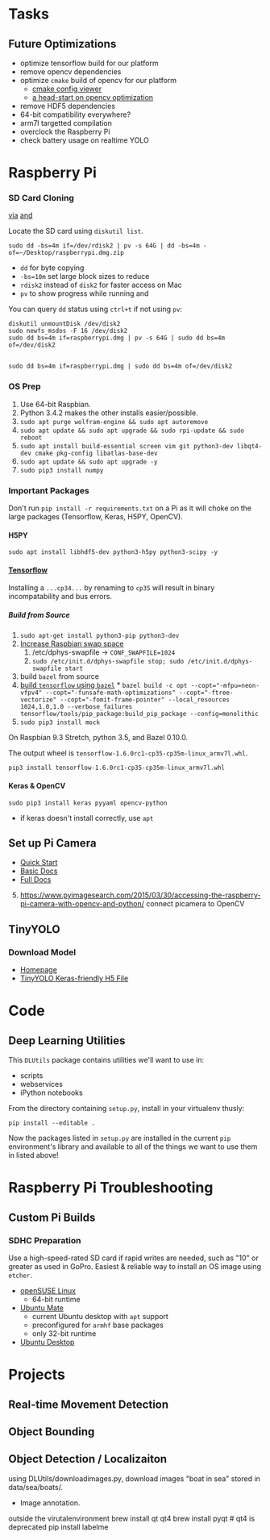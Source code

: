 # Tasks


## Future Optimizations

  * optimize tensorflow build for our platform
  * remove opencv dependencies
  * optimize `cmake` build of opencv for our platform
    * [cmake config viewer](https://stackoverflow.com/a/42945360/1949791)
    * [a head-start on opencv optimization](http://amritamaz.net/blog/opencv-config)
  * remove HDF5 dependencies
  * 64-bit compatibility everywhere?
  * arm7l targetted compilation
  * overclock the Raspberry Pi
  * check battery usage on realtime YOLO

# Raspberry Pi

### SD Card Cloning

[via](https://computers.tutsplus.com/articles/how-to-clone-raspberry-pi-sd-cards-using-the-command-line-in-os-x--mac-59911)
[and](https://superuser.com/questions/760097/why-is-piping-dd-through-gzip-so-much-faster-than-a-direct-copy)

Locate the SD card using `diskutil list`.

    sudo dd -bs=4m if=/dev/rdisk2 | pv -s 64G | dd -bs=4m -of=~/Desktop/raspberrypi.dmg.zip

  * `dd` for byte copying
  * `-bs=10m` set large block sizes to reduce 
  * `rdisk2` instead of `disk2` for faster access on Mac
  * `pv` to show progress while running and 

You can query `dd` status using `ctrl+t` if not using `pv`:

    diskutil unmountDisk /dev/disk2
    sudo newfs_msdos -F 16 /dev/disk2
    sudo dd bs=4m if=raspberrypi.dmg | pv -s 64G | sudo dd bs=4m of=/dev/disk2


    sudo dd bs=4m if=raspberrypi.dmg | sudo dd bs=4m of=/dev/disk2


### OS Prep

  1. Use 64-bit Raspbian. 
  2. Python 3.4.2 makes the other installs easier/possible.
  3. `sudo apt purge wolfram-engine && sudo apt autoremove`
  3. `sudo apt update && sudo apt upgrade && sudo rpi-update && sudo reboot`
  4. `sudo apt install build-essential screen vim git python3-dev libqt4-dev cmake pkg-config libatlas-base-dev`
  5. `sudo apt update && sudo apt upgrade -y`
  6. `sudo pip3 install numpy`

### Important Packages

Don't run `pip install -r requirements.txt` on a Pi as it will choke on the large packages (Tensorflow, Keras, H5PY, OpenCV).

#### H5PY

    sudo apt install libhdf5-dev python3-h5py python3-scipy -y

#### [Tensorflow](https://github.com/samjabrahams/tensorflow-on-raspberry-pi/blob/master/GUIDE.md)

Installing a `...cp34...` by renaming to `cp35` will result in binary incompatability and bus errors.

##### Build from Source

  1. `sudo apt-get install python3-pip python3-dev`
  2. [Increase Raspbian swap space](https://www.bitpi.co/2015/02/11/how-to-change-raspberry-pis-swapfile-size-on-rasbian/)
      1. /etc/dphys-swapfile -> `CONF_SWAPFILE=1024`
      2. `sudo /etc/init.d/dphys-swapfile stop; sudo /etc/init.d/dphys-swapfile start`
  3. build `bazel` from source 
  4. [build `tensorflow` using `bazel`](https://www.tensorflow.org/install/install_sources)
    * `bazel build -c opt --copt="-mfpu=neon-vfpv4" --copt="-funsafe-math-optimizations" --copt="-ftree-vectorize" --copt="-fomit-frame-pointer" --local_resources 1024,1.0,1.0 --verbose_failures tensorflow/tools/pip_package:build_pip_package --config=monolithic`
  5. `sudo pip3 install mock`


On Raspbian 9.3 Stretch, python 3.5, and Bazel 0.10.0.

The output wheel is `tensorflow-1.6.0rc1-cp35-cp35m-linux_armv7l.whl`.

`pip3 install tensorflow-1.6.0rc1-cp35-cp35m-linux_armv7l.whl` 

#### Keras & OpenCV

    sudo pip3 install keras pyyaml opencv-python

  * if keras doesn't install correctly, use `apt`


## Set up Pi Camera

  * [Quick Start](https://projects.raspberrypi.org/en/projects/getting-started-with-picamera)
  * [Basic Docs](https://www.raspberrypi.org/documentation/usage/camera/python/README.md)
  * [Full Docs](http://picamera.readthedocs.io/en/release-1.13/recipes2.html)

  5. https://www.pyimagesearch.com/2015/03/30/accessing-the-raspberry-pi-camera-with-opencv-and-python/ connect picamera to OpenCV


## TinyYOLO

### Download Model

  * [Homepage](https://pjreddie.com/darknet/yolo/)
  * [TinyYOLO Keras-friendly H5 File](https://drive.google.com/open?id=1zm4diNjmf1-MOwFTQ8QhPrBSpQHJ1JM5)

# Code

## Deep Learning Utilities

This `DLUtils` package contains utilities we'll want to use in:

  * scripts
  * webservices
  * iPython notebooks

From the directory containing `setup.py`, install in your virtualenv thusly:

    pip install --editable .

Now the packages listed in `setup.py` are installed in the current `pip` environment's library and available to all of the things we want to use them in listed above!

# Raspberry Pi Troubleshooting

## Custom Pi Builds

### SDHC Preparation

Use a high-speed-rated SD card if rapid writes are needed, such as "10" or greater as used in GoPro.
Easiest & reliable way to install an OS image using `etcher`.

  * [openSUSE Linux](https://en.opensuse.org/HCL:Raspberry_Pi3)
    * 64-bit runtime
  * [Ubuntu Mate](https://ubuntu-mate.org/raspberry-pi/)
    - current Ubuntu desktop with `apt` support
    - preconfigured for `armhf` base packages
    * only 32-bit runtime
  * [Ubuntu Desktop](https://www.ubuntu.com/download)

# Projects

## Real-time Movement Detection

## Object Bounding

## Object Detection / Localizaiton

using DLUtils/downloadimages.py, download images "boat in sea"
stored in data/sea/boats/.

* Image annotation.

outside the virutalenvironment
brew install qt qt4 
brew install pyqt  # qt4 is deprecated
pip install labelme

